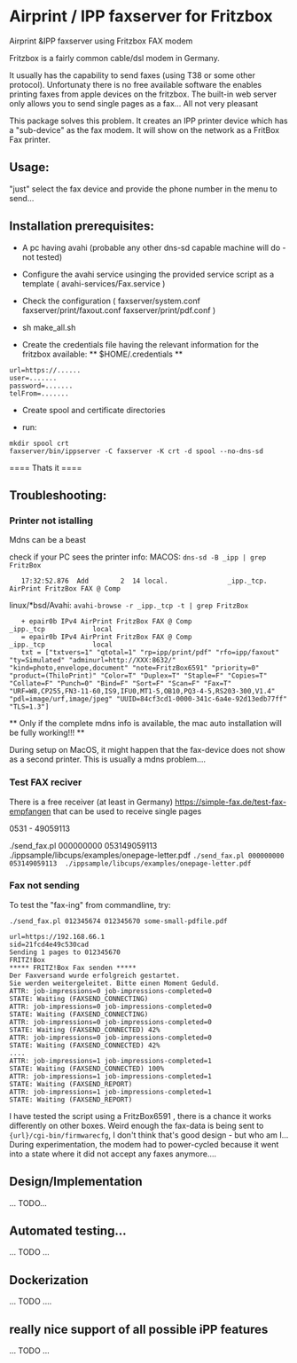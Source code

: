 # Airprint / IPP faxserver for Fritzbox 

Airprint &amp;IPP faxserver using  Fritzbox FAX modem


Fritzbox is a fairly common cable/dsl modem in Germany.

It usually has the capability to send faxes (using T38 or some other protocol).
Unfortunaty there is no free available software the enables printing faxes from apple devices on the fritzbox.
The built-in web server only allows you to send single pages as a fax...
All not very pleasant

This package solves this problem.
It creates an IPP printer device which has a "sub-device" as the fax modem. It will show on the network as a FritBox Fax printer.


## Usage:

  "just" select the fax device and provide the phone number in the menu to send...


## Installation prerequisites:

- A pc having avahi (probable any other dns-sd capable machine will do - not tested)

- Configure the avahi service usinging the provided service script as a template ( avahi-services/Fax.service  )

- Check the configuration ( faxserver/system.conf faxserver/print/faxout.conf faxserver/print/pdf.conf )
- sh make_all.sh

- Create the credentials file having the relevant information for the fritzbox available:
** $HOME/.credentials  **
```
url=https://......
user=.......
password=.......
telFrom=.......
```


- Create spool and certificate directories 
 
- run:

```
mkdir spool crt 
faxserver/bin/ippserver -C faxserver -K crt -d spool --no-dns-sd 
```

==== Thats it ====


## Troubleshooting:

###  Printer not istalling

Mdns can be a beast

 check if your PC sees the printer info:
 MACOS:
  `dns-sd -B _ipp | grep FritzBox`
```
   17:32:52.876  Add        2  14 local.               _ipp._tcp.           AirPrint FritzBox FAX @ Comp 
```

 linux/*bsd/Avahi: 
 `avahi-browse -r _ipp._tcp -t | grep FritzBox`
```
   + epair0b IPv4 AirPrint FritzBox FAX @ Comp                  _ipp._tcp            local
   = epair0b IPv4 AirPrint FritzBox FAX @ Comp                  _ipp._tcp            local
   txt = ["txtvers=1" "qtotal=1" "rp=ipp/print/pdf" "rfo=ipp/faxout" "ty=Simulated" "adminurl=http://XXX:8632/" "kind=photo,envelope,document" "note=FritzBox6591" "priority=0" "product=(ThiloPrint)" "Color=T" "Duplex=T" "Staple=F" "Copies=T" "Collate=F" "Punch=0" "Bind=F" "Sort=F" "Scan=F" "Fax=T" "URF=W8,CP255,FN3-11-60,IS9,IFU0,MT1-5,OB10,PQ3-4-5,RS203-300,V1.4" "pdl=image/urf,image/jpeg" "UUID=84cf3cd1-0000-341c-6a4e-92d13edb77ff" "TLS=1.3"]
```



** Only if the complete mdns info is available, the mac auto installation will be fully working!!! **


During setup on MacOS, it might happen that the fax-device does not show as a second printer.  This is usually a mdns problem....

### Test FAX reciver

There is a free receiver (at least in Germany)
https://simple-fax.de/test-fax-empfangen
that can be used to receive single pages

0531 - 49059113

./send_fax.pl 000000000  053149059113  ./ippsample/libcups/examples/onepage-letter.pdf
`./send_fax.pl 000000000  053149059113  ./ippsample/libcups/examples/onepage-letter.pdf`

###   Fax not sending


To test the "fax-ing" from commandline, try:

`./send_fax.pl 012345674 012345670 some-small-pdfile.pdf`  
```
url=https://192.168.66.1
sid=21fcd4e49c530cad
Sending 1 pages to 012345670
FRITZ!Box
***** FRITZ!Box Fax senden *****
Der Faxversand wurde erfolgreich gestartet.
Sie werden weitergeleitet. Bitte einen Moment Geduld.
ATTR: job-impressions=0 job-impressions-completed=0
STATE: Waiting (FAXSEND_CONNECTING)
ATTR: job-impressions=0 job-impressions-completed=0
STATE: Waiting (FAXSEND_CONNECTING)
ATTR: job-impressions=0 job-impressions-completed=0
STATE: Waiting (FAXSEND_CONNECTED) 42%
ATTR: job-impressions=0 job-impressions-completed=0
STATE: Waiting (FAXSEND_CONNECTED) 42%
....
ATTR: job-impressions=1 job-impressions-completed=1
STATE: Waiting (FAXSEND_CONNECTED) 100%
ATTR: job-impressions=1 job-impressions-completed=1
STATE: Waiting (FAXSEND_REPORT)
ATTR: job-impressions=1 job-impressions-completed=1
STATE: Waiting (FAXSEND_REPORT)
```

I have tested the script using a FritzBox6591 , there is a chance it works differently on other boxes.
Weird enough the fax-data is being sent to `{url}/cgi-bin/firmwarecfg`,  I don't think that's good design - but who am I...
During experimentation, the modem had to power-cycled because it went into a state where it did not accept any faxes anymore....



## Design/Implementation

  ... TODO...


## Automated testing...
  ... TODO ...


## Dockerization
  ... TODO ....


## really nice support of all possible iPP features
  ... TODO ...


